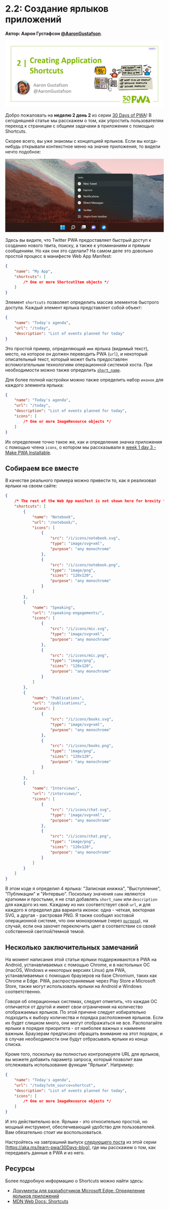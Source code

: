 # 2.2: Создание ярлыков приложений

**Автор: Аарон Густафсон [@AaronGustafson](https://twitter.com/AaronGustafson)**.

![изображение названия и автора](_media/day-02.jpg)

Добро пожаловать на **неделю 2 день 2** из серии [30 Days of PWA](https://aka.ms/learn-pwa/30Days-blog)! В сегодняшней статье мы расскажем о том, как упростить пользователям переход к страницам с общими задачами в приложении с помощью Shortcuts.

Скорее всего, вы уже знакомы с концепцией ярлыков. Если вы когда-нибудь открывали контекстное меню на значке приложения, то видели нечто подобное:

![Контекстное меню Twitter PWA в Windows 11, обеспечивающее быстрый доступ к публикации нового твита, прямым сообщениям и т.д.](_media/day-02-01.jpg)

Здесь вы видите, что Twitter PWA предоставляет быстрый доступ к созданию нового твита, поиску, а также к упоминаниям и прямым сообщениям. Но как они это сделали? На самом деле это довольно простой процесс в манифесте Web App Manifest:

```json
{
    "name": "My App",
    "shortcuts": [
        /* One or more ShortcutItem objects */
    ]
}
```

Элемент `shortcuts` позволяет определить массив элементов быстрого доступа. Каждый элемент ярлыка представляет собой объект:

```json
{
    "name": "Today's agenda",
    "url": "/today",
    "description": "List of events planned for today"
}
```

Это простой пример, определяющий `имя` ярлыка (видимый текст), место, на которое он должен переводить PWA (`url`), и некоторый описательный текст, который может быть предоставлен вспомогательным технологиям операционной системой хоста. При необходимости можно также определить [`short_name`](https://aka.ms/learn-PWA/30Days-2.2/developer.mozilla.org/en-US/docs/Web/Manifest/short_name).

Для более полной настройки можно также определить набор `иконок` для каждого элемента ярлыка:

```json
{
    "name": "Today's agenda",
    "url": "/today",
    "description": "List of events planned for today",
    "icons": [
        /* One or more ImageResource objects */
    ]
}
```

Их определение точно такое же, как и определение значка приложения с помощью члена `icons`, о котором мы рассказывали в [week 1 day 3 - Make PWA Installable](../core-concepts/03.md).

## Собираем все вместе

В качестве реального примера можно привести то, как я реализовал ярлыки на своем сайте:

```json
{
    /* The rest of the Web App manifest is not shown here for brevity */
    "shortcuts": [
        {
            "name": "Notebook",
            "url": "/notebook/",
            "icons": [
                {
                    "src": "/i/icons/notebook.svg",
                    "type": "image/svg+xml",
                    "purpose": "any monochrome"
                },
                {
                    "src": "/i/icons/notebook.png",
                    "type": "image/png",
                    "sizes": "120x120",
                    "purpose": "any monochrome"
                }
            ]
        },
        {
            "name": "Speaking",
            "url": "/speaking-engagements/",
            "icons": [
                {
                    "src": "/i/icons/mic.svg",
                    "type": "image/svg+xml",
                    "purpose": "any monochrome"
                },
                {
                    "src": "/i/icons/mic.png",
                    "type": "image/png",
                    "sizes": "120x120",
                    "purpose": "any monochrome"
                }
            ]
        },
        {
            "name": "Publications",
            "url": "/publications/",
            "icons": [
                {
                    "src": "/i/icons/books.svg",
                    "type": "image/svg+xml",
                    "purpose": "any monochrome"
                },
                {
                    "src": "/i/icons/books.png",
                    "type": "image/png",
                    "sizes": "120x120",
                    "purpose": "any monochrome"
                }
            ]
        },
        {
            "name": "Interviews",
            "url": "/interviews/",
            "icons": [
                {
                    "src": "/i/icons/chat.svg",
                    "type": "image/svg+xml",
                    "purpose": "any monochrome"
                },
                {
                    "src": "/i/icons/chat.png",
                    "type": "image/png",
                    "sizes": "120x120",
                    "purpose": "any monochrome"
                }
            ]
        }
    ]
}
```

В этом коде я определил 4 ярлыка: "Записная книжка", "Выступление", "Публикации" и "Интервью". Поскольку значения `name` являются краткими и простыми, я не стал добавлять `short_name` или `description` для каждого из них. Каждому из них соответствует свой `url`, и для каждого я определил два варианта иконок: одна - четкая, векторная SVG, а другая - растровая PNG. Я также сообщил хостовой операционной системе, что они монохромные (через [`purpose`](https://aka.ms/learn-PWA/30Days-2.2/developer.mozilla.org/en-US/docs/Web/Manifest/icons#values)), на случай, если она захочет переключить цвет в соответствии со своей собственной светлой/темной темой.

## Несколько заключительных замечаний

На момент написания этой статьи ярлыки поддерживаются в PWA на Android, устанавливаемых с помощью Chrome, и в настольных ОС (macOS, Windows и некоторых версиях Linux) для PWA, устанавливаемых с помощью браузеров на базе Chromium, таких как Chrome и Edge. PWA, распространяемые через Play Store и Microsoft Store, также могут использовать ярлыки на Android и Windows соответственно.

Говоря об операционных системах, следует отметить, что каждая ОС отличается от другой и имеет свои ограничения на количество отображаемых ярлыков. По этой причине следует избирательно подходить к выбору количества и порядка расположения ярлыков. Если их будет слишком много, они могут отображаться не все. Располагайте ярлыки в порядке приоритета - от наиболее важных к наименее важным. Браузерам предписано обращать внимание на этот порядок, и в случае необходимости они будут отбрасывать ярлыки из конца списка.

Кроме того, поскольку вы полностью контролируете URL для ярлыков, вы можете добавить параметр запроса, который позволит вам отслеживать использование функции "Ярлыки". Например:

```json
{
    "name": "Today's agenda",
    "url": "/today?utm_source=shortcut",
    "description": "List of events planned for today",
    "icons": [
        /* One or more ImageResource objects */
    ]
}
```

И это действительно все. Ярлыки - это относительно простой, но мощный инструмент, обеспечивающий удобство для пользователей. Вам обязательно стоит им воспользоваться.

Настройтесь на завтрашний выпуск [следующего поста](./03.md) из этой серии [https://aka.ms/learn-pwa/30Days-blog], где мы расскажем о том, как передавать данные в PWA и из него.

## Ресурсы

Более подробную информацию о Shortcuts можно найти здесь:

-   [Документы для разработчиков Microsoft Edge: Определение ярлыков приложений](https://aka.ms/learn-PWA/30Days-2.2/docs.microsoft.com/en-us/microsoft-edge/progressive-web-apps-chromium/how-to/shortcuts)
-   [MDN Web Docs: Shortcuts](https://aka.ms/learn-PWA/30Days-2.2/developer.mozilla.org/en-US/docs/Web/Manifest/shortcuts)
